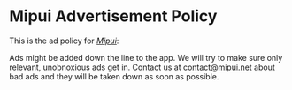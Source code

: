 # Mipui Advertisement Policy

This is the ad policy for [*Mipui*](www.mipui.net):

Ads might be added down the line to the app.
We will try to make sure only relevant, unobnoxious ads get in.
Contact us at [contact@mipui.net](mailto:contact@mipui.net) about bad ads and they will be taken down as soon as possible.
